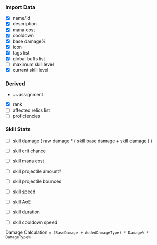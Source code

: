### Import Data
- [x] name/id
- [x] description
- [x] mana cost
- [x] cooldown
- [x] base damage%
- [x] icon
- [x] tags list
- [x] global buffs list
- [ ] maximum skill level
- [x] current skill level

### Derived
-  ~~assignment
- [x] rank
- [ ] affected relics list
- [ ] proficiencies

### Skill Stats
- [ ] skill damage ( raw damage * ( skill base damage + skill damage ) )
- [ ] skill crit chance
- [ ] skill mana cost
- [ ] skill projectile amount?
- [ ] skill projectile bounces
- [ ] skill speed
- [ ] skill AoE
- [ ] skill duration
- [ ] skill cooldown speed


Damage Calculation = `(BaseDamage + AddedDamageType) * Damage% * DamageType%`

